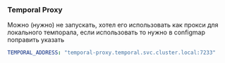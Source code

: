 ### Temporal Proxy

Можно (нужно) не запускать, хотел его использовать как прокси для локального темпорала, если использовать то нужно в configmap поправить указать

```yaml
TEMPORAL_ADDRESS: "temporal-proxy.temporal.svc.cluster.local:7233"
```
